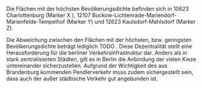 Die Flächen mit der höchsten Bevölkerungsdichte befinden sich in 10623 Charlottenburg <span id="marker-label-charlottenburg">(Marker X
)</span>, 12107 Buckow-Lichtenrade-Mariendorf-Marienfelde-Tempelhof <span id="marker-label-buckow-lichtenrade-mariendorf-marienfelde
-tempelhof"> (Marker Y)</span> und 12623 Kaulsdorf-Mahlsdorf <span id="marker-label-kaulsdorf-mahlsdorf"> (Marker Z)</span>. 

Die Abweichung zwischen den Flächen mit der höchsten, bzw. geringsten Bevölkerungsdichte beträgt lediglich <span class="todo">TODO
</span>. Diese Dezentralität 
stellt eine Herausforderung für die berliner Verkehrsinfrastruktur dar. Anders als in stark zentralisierten Städten, 
gilt es in Berlin die Anbindung der vielen Kieze untereinander sicherzustellen. Aufgrund der Wichtigkeit des
aus Brandenburg kommenden Pendlerverkehr muss zudem sichergestellt sein, dass auch der außer städtische Verkehr 
gut angebunden ist.
